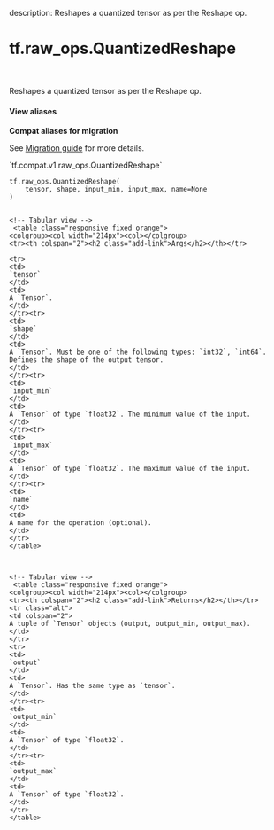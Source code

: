 description: Reshapes a quantized tensor as per the Reshape op.

<div itemscope itemtype="http://developers.google.com/ReferenceObject">
<meta itemprop="name" content="tf.raw_ops.QuantizedReshape" />
<meta itemprop="path" content="Stable" />
</div>

# tf.raw_ops.QuantizedReshape

<!-- Insert buttons and diff -->

<table class="tfo-notebook-buttons tfo-api nocontent" align="left">

</table>



Reshapes a quantized tensor as per the Reshape op.

<section class="expandable">
  <h4 class="showalways">View aliases</h4>
  <p>
<b>Compat aliases for migration</b>
<p>See
<a href="https://www.tensorflow.org/guide/migrate">Migration guide</a> for
more details.</p>
<p>`tf.compat.v1.raw_ops.QuantizedReshape`</p>
</p>
</section>

<pre class="devsite-click-to-copy prettyprint lang-py tfo-signature-link">
<code>tf.raw_ops.QuantizedReshape(
    tensor, shape, input_min, input_max, name=None
)
</code></pre>



<!-- Placeholder for "Used in" -->

```

<!-- Tabular view -->
 <table class="responsive fixed orange">
<colgroup><col width="214px"><col></colgroup>
<tr><th colspan="2"><h2 class="add-link">Args</h2></th></tr>

<tr>
<td>
`tensor`
</td>
<td>
A `Tensor`.
</td>
</tr><tr>
<td>
`shape`
</td>
<td>
A `Tensor`. Must be one of the following types: `int32`, `int64`.
Defines the shape of the output tensor.
</td>
</tr><tr>
<td>
`input_min`
</td>
<td>
A `Tensor` of type `float32`. The minimum value of the input.
</td>
</tr><tr>
<td>
`input_max`
</td>
<td>
A `Tensor` of type `float32`. The maximum value of the input.
</td>
</tr><tr>
<td>
`name`
</td>
<td>
A name for the operation (optional).
</td>
</tr>
</table>



<!-- Tabular view -->
 <table class="responsive fixed orange">
<colgroup><col width="214px"><col></colgroup>
<tr><th colspan="2"><h2 class="add-link">Returns</h2></th></tr>
<tr class="alt">
<td colspan="2">
A tuple of `Tensor` objects (output, output_min, output_max).
</td>
</tr>
<tr>
<td>
`output`
</td>
<td>
A `Tensor`. Has the same type as `tensor`.
</td>
</tr><tr>
<td>
`output_min`
</td>
<td>
A `Tensor` of type `float32`.
</td>
</tr><tr>
<td>
`output_max`
</td>
<td>
A `Tensor` of type `float32`.
</td>
</tr>
</table>

